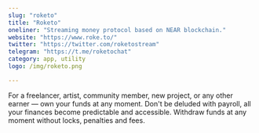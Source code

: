 ```yaml
---
slug: "roketo"
title: "Roketo"
oneliner: "Streaming money protocol based on NEAR blockchain."
website: "https://www.roke.to/"
twitter: "https://twitter.com/roketostream"
telegram: "https://t.me/roketochat"
category: app, utility
logo: /img/roketo.png

---
```


For a freelancer, artist, community member, new project, or any other earner — own your funds at any moment. Don't be deluded with payroll, all your finances become predictable and accessible. Withdraw funds at any moment without locks, penalties and fees.

